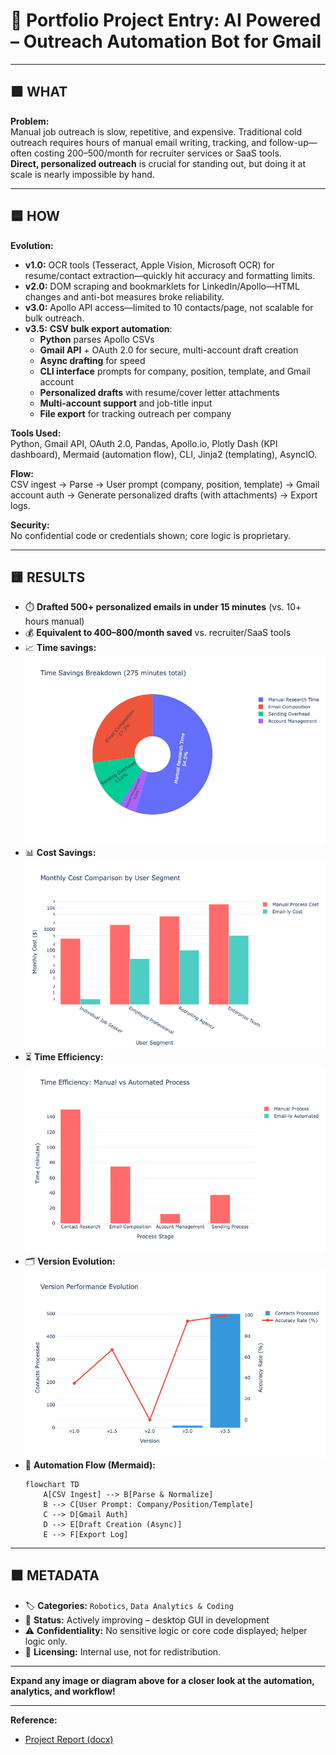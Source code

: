 # 🧠 Portfolio Project Entry: AI Powered – Outreach Automation Bot for Gmail

---

## 🟩 WHAT

**Problem:**  
Manual job outreach is slow, repetitive, and expensive. Traditional cold outreach requires hours of manual email writing, tracking, and follow-up—often costing $200–$500/month for recruiter services or SaaS tools.  
**Direct, personalized outreach** is crucial for standing out, but doing it at scale is nearly impossible by hand.

---

## 🟦 HOW

**Evolution:**
- **v1.0:** OCR tools (Tesseract, Apple Vision, Microsoft OCR) for resume/contact extraction—quickly hit accuracy and formatting limits.
- **v2.0:** DOM scraping and bookmarklets for LinkedIn/Apollo—HTML changes and anti-bot measures broke reliability.
- **v3.0:** Apollo API access—limited to 10 contacts/page, not scalable for bulk outreach.
- **v3.5:** **CSV bulk export automation**:  
  - **Python** parses Apollo CSVs  
  - **Gmail API** + OAuth 2.0 for secure, multi-account draft creation  
  - **Async drafting** for speed  
  - **CLI interface** prompts for company, position, template, and Gmail account  
  - **Personalized drafts** with resume/cover letter attachments  
  - **Multi-account support** and job-title input  
  - **File export** for tracking outreach per company

**Tools Used:**  
Python, Gmail API, OAuth 2.0, Pandas, Apollo.io, Plotly Dash (KPI dashboard), Mermaid (automation flow), CLI, Jinja2 (templating), AsyncIO.

**Flow:**  
CSV ingest → Parse → User prompt (company, position, template) → Gmail account auth → Generate personalized drafts (with attachments) → Export logs.

**Security:**  
No confidential code or credentials shown; core logic is proprietary.

---

## 🟨 RESULTS

- ⏱️ **Drafted 500+ personalized emails in under 15 minutes** (vs. 10+ hours manual)
- 💰 **Equivalent to $400–$800/month saved** vs. recruiter/SaaS tools
- 📈 **Time savings:**  
  ![Time Savings Graph](project-images/charts/time_savings_pie.png) <!-- Expandable modal -->
- 📊 **Cost Savings:**  
  ![Cost Savings Graph](project-images/charts/cost_savings.png) <!-- Expandable modal -->
- ⏳ **Time Efficiency:**  
  ![Time Efficiency Graph](project-images/charts/time_efficiency.png) <!-- Expandable modal -->
- 🗂️ **Version Evolution:**  
  ![Version Evolution](project-images/charts/version_evolution.png) <!-- Expandable modal -->
- 🧭 **Automation Flow (Mermaid):**  
  ```mermaid
  flowchart TD
      A[CSV Ingest] --> B[Parse & Normalize]
      B --> C[User Prompt: Company/Position/Template]
      C --> D[Gmail Auth]
      D --> E[Draft Creation (Async)]
      E --> F[Export Log]
  ```

---

## 🟪 METADATA

- 🏷️ **Categories:** `Robotics`, `Data Analytics & Coding`
- 🏁 **Status:** Actively improving – desktop GUI in development
- ⚠️ **Confidentiality:** No sensitive logic or core code displayed; helper logic only.
- 🔏 **Licensing:** Internal use, not for redistribution.

---

**Expand any image or diagram above for a closer look at the automation, analytics, and workflow!**

---

**Reference:**
- [Project Report (docx)](project-images/Emailly_v3.5.2_Project_Report.docx)
